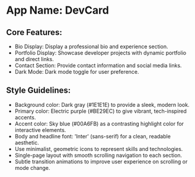 # **App Name**: DevCard

## Core Features:

- Bio Display: Display a professional bio and experience section.
- Portfolio Display: Showcase developer projects with dynamic portfolio and direct links.
- Contact Section: Provide contact information and social media links.
- Dark Mode: Dark mode toggle for user preference.

## Style Guidelines:

- Background color: Dark gray (#1E1E1E) to provide a sleek, modern look.
- Primary color: Electric purple (#BE29EC) to give vibrant, tech-inspired accents.
- Accent color: Sky blue (#00A6FB) as a contrasting highlight color for interactive elements.
- Body and headline font: 'Inter' (sans-serif) for a clean, readable aesthetic.
- Use minimalist, geometric icons to represent skills and technologies.
- Single-page layout with smooth scrolling navigation to each section.
- Subtle transition animations to improve user experience on scrolling or mode change.